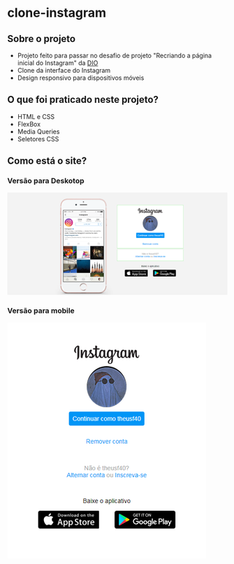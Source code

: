 # clone-instagram

## Sobre o projeto

- Projeto feito para passar no desafio de projeto "Recriando a página inicial do Instagram" da [DIO](https://www.dio.me/)
- Clone da interface do Instagram
- Design responsivo para dispositivos móveis

## O que foi praticado neste projeto?

- HTML e CSS
- FlexBox
- Media Queries
- Seletores CSS

## Como está o site?

### Versão para Deskotop

![Versão para desktop](print1.PNG)

### Versão para mobile

![Versão para mobile](print2.PNG)
